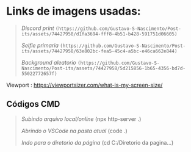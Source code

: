 # Links de imagens usadas:
>
> *Discord print*  `(https://github.com/Gustavo-S-Nascimento/Post-its/assets/74427958/d1fa3694-fff8-4b51-b428-591751d06605)`
>
> *Selfie primaria* `(https://github.com/Gustavo-S-Nascimento/Post-its/assets/74427958/63e802bc-fea5-45c4-a5bc-e46ca662e844)`
>
> *Background aleatorio* `(https://github.com/Gustavo-S-Nascimento/Post-its/assets/74427958/5d215856-1b65-4356-bd7d-55022772657f)`


Viewport : https://viewportsizer.com/what-is-my-screen-size/

## Códigos CMD
>
> *Subindo arquivo local/online* (npx http-server .)
>
> *Abrindo o VSCode na pasta atual* (code .)
>
> *Indo para o diretorio da página* (cd C:/Diretorio da pagina...)
